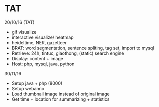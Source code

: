 # TAT

20/10/16 (TAT)
- gif visualize
- interactive visualize/ heatmap
- heideltime, NER, gazetteer
- BRAT: word segmentation, sentence spliting, tag set, import to mysql
- Retrieve: 24h, tintuc, giaothong, (static) search engine
- Display: content + image
- Host: php, mysql, java, python

30/11/16
- Setup java + php (8000)
- Setup webanno
- Load thumbnail image instead of original image
- Get time + location for summarizing + statistics
